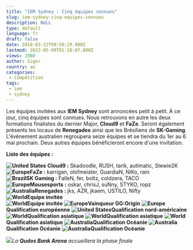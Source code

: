 ```yaml
---
title: "IEM Sydney : Cinq équipes connues"
slug: iem-sydney-cinq-equipes-connues
description: NULL
type: default
language: fr
draft: false
date: 2018-03-22T09:50:29.000Z
lastmod: 2022-05-09T01:18:07.000Z
views: 1980
author: Siger
country: au
categories:
 - Compétition
tags:
 - iem
 - sydney
---
```

Les équipes invitées aux **IEM Sydney** sont annoncées petit à petit. À ce jour, cinq équipes sont connues. Nous retrouvons en autre les deux formations finalistes du dernier Major, **Cloud9** et **FaZe**. Seront également présents les locaux de **Renegades** ainsi que les Brésiliens de **SK-Gaming**. L'événement australien regroupera seize équipes et se tiendra du 1er au 6 mai prochain. Deux autres équipes bénéficieront encore d'une invitation.

**Liste des équipes :**

**![United States](/images/countries/us.svg)** **⁠Cloud9 :** Skadoodle, RUSH, tarik, autimatic, Stewie2K  
**![Europe](/images/countries/eu.svg)⁠FaZe :** karrigan, olofmeister, GuardiaN, NiKo, rain  
**![Brazil](/images/countries/br.svg)⁠SK Gaming :** FalleN, fer, boltz, coldzera, TACO  
**![Europe](/images/countries/eu.svg)⁠Mousesports :** oskar, chrisJ, suNny, STYKO, ropz  
**![Australia](/images/countries/au.svg)⁠Renegades :** jks, AZR, jkaem, USTILO, Nifty  
**![World](/images/countries/wo.svg)⁠⁠Equipe invitée**  
**![World](/images/countries/wo.svg)⁠Equipe invitée** 
**![Europe](/images/countries/eu.svg)⁠Vainqueur GG:Origin** 
**![Europe](/images/countries/eu.svg)⁠Qualification européenne** 
**![United States](/images/countries/us.svg)⁠Qualification nord-américaine** 
**![World](/images/countries/wo.svg)⁠Qualification asiatique** 
**![World](/images/countries/wo.svg)⁠Qualification asiatique** 
**![World](/images/countries/wo.svg)⁠Qualification asiatique** 
**![Australia](/images/countries/au.svg)⁠Qualification Océanie** 
**![Australia](/images/countries/au.svg)⁠Qualification Océanie** 
**![Australia](/images/countries/au.svg)⁠Qualification Océanie**

![](https://flickshot-ue.s3.eu-west-2.amazonaws.com/flickshot/article/5ab375f145231/images/sxiM9BDkqcgNHpG2gz2E9EGB4zf0PTOASWDzLU45.jpeg)_La **Qudos Bank Arena** accueillera la phase finale_  
  
